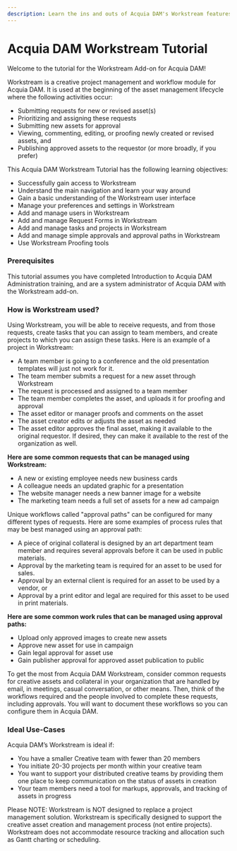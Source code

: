 ```yaml
---
description: Learn the ins and outs of Acquia DAM's Workstream features.
---
```


# Acquia DAM Workstream Tutorial

Welcome to the tutorial for the Workstream Add-on for Acquia DAM!

Workstream is a creative project management and workflow module for Acquia DAM. It is used at the beginning of the asset management lifecycle where the following activities occur:

* Submitting requests for new or revised asset\(s\)
* Prioritizing and assigning these requests
* Submitting new assets for approval
* Viewing, commenting, editing, or proofing newly created or revised assets, and
* Publishing approved assets to the requestor \(or more broadly, if you prefer\)

This Acquia DAM Workstream Tutorial has the following learning objectives:

* Successfully gain access to Workstream
* Understand the main navigation and learn your way around
* Gain a basic understanding of the Workstream user interface
* Manage your preferences and settings in Workstream
* Add and manage users in Workstream
* Add and manage Request Forms in Workstream
* Add and manage tasks and projects in Workstream
* Add and manage simple approvals and approval paths in Workstream
* Use Workstream Proofing tools

### Prerequisites

This tutorial assumes you have completed Introduction to Acquia DAM Administration training, and are a system administrator of Acquia DAM with the Workstream add-on.

### How is Workstream used?

Using Workstream, you will be able to receive requests, and from those requests, create tasks that you can assign to team members, and create projects to which you can assign these tasks. Here is an example of a project in Workstream:

* A team member is going to a conference and the old presentation templates will just not work for it.
* The team member submits a request for a new asset through Workstream
* The request is processed and assigned to a team member
* The team member completes the asset, and uploads it for proofing and approval
* The asset editor or manager proofs and comments on the asset
* The asset creator edits or adjusts the asset as needed
* The asset editor approves the final asset, making it available to the original requestor. If desired, they can make it available to the rest of the organization as well.

**Here are some common requests that can be managed using Workstream:**

* A new or existing employee needs new business cards
* A colleague needs an updated graphic for a presentation
* The website manager needs a new banner image for a website
* The marketing team needs a full set of assets for a new ad campaign

Unique workflows called "approval paths" can be configured for many different types of requests. Here are some examples of process rules that may be best managed using an approval path:

* A piece of original collateral is designed by an art department team member and requires several approvals before it can be used in public materials.
* Approval by the marketing team is required for an asset to be used for sales.
* Approval by an external client is required for an asset to be used by a vendor, or
* Approval by a print editor and legal are required for this asset to be used in print materials.

**Here are some common work rules that can be managed using approval paths:**

* Upload only approved images to create new assets
* Approve new asset for use in campaign
* Gain legal approval for asset use
* Gain publisher approval for approved asset publication to public

To get the most from Acquia DAM Workstream, consider common requests for creative assets and collateral in your organization that are handled by email, in meetings, casual conversation, or other means. Then, think of the workflows required and the people involved to complete these requests, including approvals. You will want to document these workflows so you can configure them in Acquia DAM.

### Ideal Use-Cases

Acquia DAM’s Workstream is ideal if:

* You have a smaller Creative team with fewer than 20 members
* You initiate 20-30 projects per month within your creative team
* You want to support your distributed creative teams by providing them one place to keep communication on the status of assets in creation
* Your team members need a tool for markups, approvals, and tracking of assets in progress

Please NOTE: Workstream is NOT designed to replace a project management solution. Workstream is specifically designed to support the creative asset creation and management process \(not entire projects\). Workstream does not accommodate resource tracking and allocation such as Gantt charting or scheduling.

